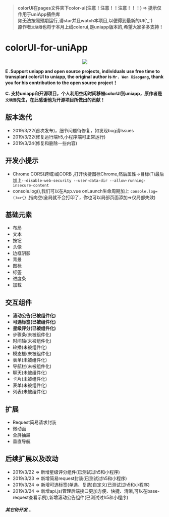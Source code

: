 >**colorUi在pages文件夹下color-ui(注意！注意！！注意！！！) => 提示仅作用于uniApp插件库**  
>**如无法按照预期运行,请star并且watch本项目,以便得到最新的UI('_')**  
>**原作者`文晓港`也将于本月上线colorui,是uniapp版本的,希望大家多多支持！**  

# colorUI-for-uniApp

<p style="text-align:center;width:100%;">
<img src="https://www.playsort.cn/file/colorui.png" />
</p>

**E .Support uniapp and open source projects, individuals use free time to transplant colorUI to uniapp, the original author is `Mr. Wen Xiaogang`, thank you for his contribution to the open source project！**  

**C. 支持uniapp和开源项目，个人利用空闲时间移植colorUI到uniapp，原作者是`文晓港`先生，在此感谢他为开源项目所做出的贡献！**

## 版本迭代
- 2019/3/22(首次发布)，细节问题待修复，如发现bug请Issues
- 2019/3/22(修复运行端h5,小程序端可正常运行)
- 2019/3/24(修复和删除一些内容)

## 开发小提示
- Chrome CORS(跨域)或CORB ,打开快捷图标Chrome,然后属性->目标(T)最后加上`--disable-web-security --user-data-dir --allow-running-insecure-content`  
- console.log(),我们可以在App.vue onLaunch生命周期加上 `console.log=()=>{}` ,指向空(全局就不会打印了，你也可以局部页面添加=>仅局部失效)


## 基础元素
- 布局
- 文本
- 按钮
- 头像
- 边框阴影
- 背景
- 图标
- 标签
- 进度条
- 加载


## 交互组件
- **滚动公告(已被组件化)**
- **可选标签(已被组件化)**
- **星级评分(已被组件化)**
- 步骤条(未被组件化)
- 时间轴(未被组件化)
- 轮播(未被组件化)
- 模态框(未被组件化)
- 表单(未被组件化)
- 导航栏(未被组件化)
- 聊天(未被组件化)
- 卡片(未被组件化)
- 表单(未被组件化)
- 列表(未被组件化)

## 扩展
- Request简易请求封装
- 微动画
- 全屏抽屉
- 垂直导航


## 后续扩展以及改动
- 2019/3/22 => 新增星级评分组件(已测试过h5和小程序)  
- 2019/3/23 => 新增简易request封装(已测试过h5和小程序)  
- 2019/3/24 => 新增可选标签(单选、复选)自定义(已测试过h5和小程序)  
- 2019/3/24 => 新增api.js(管理后端接口更加方便、快捷、清晰,可以在base-request查看示例),新增滚动公告组件(已测试过h5和小程序)

##### *其它待开发...*
